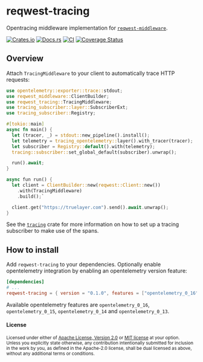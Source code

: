 # reqwest-tracing

Opentracing middleware implementation for
[`reqwest-middleware`](https://crates.io/crates/reqwest-middleware).

[![Crates.io](https://img.shields.io/crates/v/reqwest-tracing.svg)](https://crates.io/crates/reqwest-tracing)
[![Docs.rs](https://docs.rs/reqwest-tracing/badge.svg)](https://docs.rs/reqwest-tracing)
[![CI](https://github.com/TrueLayer/reqwest-middleware/workflows/CI/badge.svg)](https://github.com/TrueLayer/reqwest-middleware/actions)
[![Coverage Status](https://coveralls.io/repos/github/TrueLayer/reqwest-middleware/badge.svg?branch=main&t=UWgSpm)](https://coveralls.io/github/TrueLayer/reqwest-middleware?branch=main)

## Overview

Attach `TracingMiddleware` to your client to automatically trace HTTP requests:

```rust
use opentelemetry::exporter::trace::stdout;
use reqwest_middleware::ClientBuilder;
use reqwest_tracing::TracingMiddleware;
use tracing_subscriber::layer::SubscriberExt;
use tracing_subscriber::Registry;

#[tokio::main]
async fn main() {
  let (tracer, _) = stdout::new_pipeline().install();
  let telemetry = tracing_opentelemetry::layer().with_tracer(tracer);
  let subscriber = Registry::default().with(telemetry);
  tracing::subscriber::set_global_default(subscriber).unwrap();

  run().await;
}

async fun run() {
  let client = ClientBuilder::new(reqwest::Client::new())
    .with(TracingMiddleware)
    .build();`

  client.get("https://truelayer.com").send().await.unwrap();
}
```

See the [`tracing`](https://crates.io/crates/tracing) crate for more information on how to set up a
tracing subscriber to make use of the spans.

## How to install

Add `reqwest-tracing` to your dependencies. Optionally enable opentelemetry integration by enabling
an opentelemetry version feature:

```toml
[dependencies]
# ...
reqwest-tracing = { version = "0.1.0", features = ["opentelemetry_0_16"] }
```

Available opentelemetry features are `opentelemetry_0_16`, `opentelemetry_0_15`, `opentelemetry_0_14` and
`opentelemetry_0_13`.

#### License

<sup>
Licensed under either of <a href="LICENSE-APACHE">Apache License, Version
2.0</a> or <a href="LICENSE-MIT">MIT license</a> at your option.
</sup>

<br>

<sub>
Unless you explicitly state otherwise, any contribution intentionally submitted
for inclusion in the work by you, as defined in the Apache-2.0 license, shall be
dual licensed as above, without any additional terms or conditions.
</sub>
